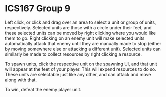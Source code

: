 # ICS167 Group 9
 
Left click, or click and drag over an area to select a unit or group of units, respectively. Selected units are those with a circle under their feet, and these selected units can be moved by right clicking where you would like them to go. Right clicking on an enemy unit will make selected units automatically attack that enemy until they are manually made to stop (either by moving somewhere else or attacking a different unit). Selected units can similarly be made to collect resources by right clicking a resource.

To spawn units, click the respective unit on the spawning UI, and that unit will appear at the feet of your player. This will expend resources to do so. These units are selectable just like any other, and can attack and move along with that.

To win, defeat the enemy player unit.

